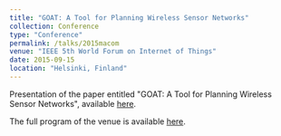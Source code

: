 ```yaml
---
title: "GOAT: A Tool for Planning Wireless Sensor Networks"
collection: Conference
type: "Conference"
permalink: /talks/2015macom
venue: "IEEE 5th World Forum on Internet of Things"
date: 2015-09-15
location: "Helsinki, Finland"
---
```


Presentation of the paper entitled "GOAT: A Tool for Planning Wireless Sensor Networks", available [here](https://link.springer.com/chapter/10.1007/978-3-319-23440-3_12).

The full program of the venue is available [here](https://dblp.org/db/conf/macom/macom2015.html).
